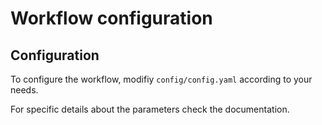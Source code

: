 # Workflow configuration

## Configuration

To configure the workflow, modifiy `config/config.yaml` according 
to your needs.

For specific details about the parameters 
check the documentation.